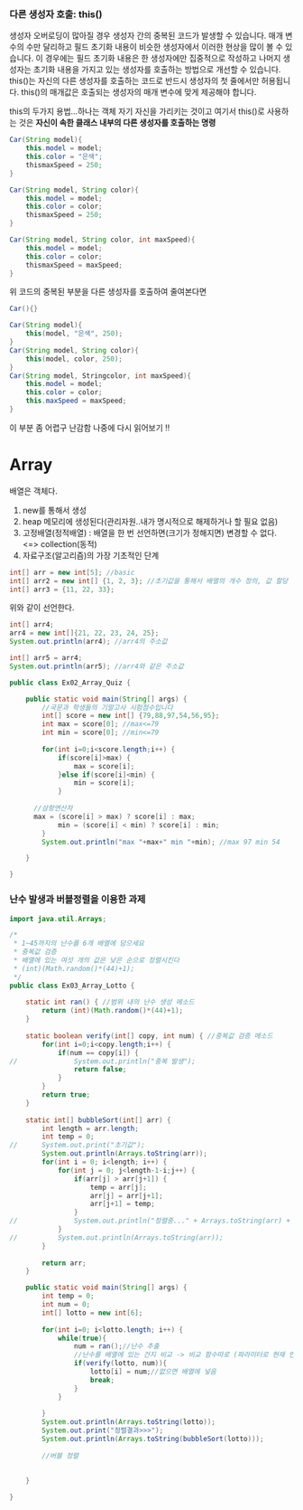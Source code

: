 ### 다른 생성자 호출: this()
생성자 오버로딩이 많아질 경우 생성자 간의 중복된 코드가 발생할 수 있습니다. 매개 변수의 수만 달리하고 필드 초기화 내용이 비슷한 생성자에서 이러한 현상을 많이 볼 수 있습니다.
이 경우에는 필드 초기화 내용은 한 생성자에만 집중적으로 작성하고 나머지 생성자는 초기화 내용을 가지고 있는 생성자를 호출하는 방법으로 개선할 수 있습니다.
this()는 자신의 다른 생성자를 호출하는 코드로 반드시 생성자의 첫 줄에서만 허용됩니다. this()의 매개값은 호출되는 생성자의 매개 변수에 맞게 제공해야 합니다.

this의 두가지 용법...하나는 객체 자기 자신을 가리키는 것이고 여기서 this()로 사용하는 것은
**자신이 속한 클래스 내부의 다른 생성자를 호출하는 명령**

```java
Car(String model){
    this.model = model;
    this.color = "은색";
    thismaxSpeed = 250;
}

Car(String model, String color){
    this.model = model;
    this.color = color;
    thismaxSpeed = 250;
}

Car(String model, String color, int maxSpeed){
    this.model = model;
    this.color = color;
    thismaxSpeed = maxSpeed;
}
```
위 코드의 중복된 부분을 다른 생성자를 호출하여 줄여본다면

```java
Car(){}

Car(String model){
    this(model, "은색", 250);
}
Car(String model, String color){
    this(model, color, 250);
}
Car(String model, Stringcolor, int maxSpeed){
    this.model = model;
    this.color = color;
    this.maxSpeed = maxSpeed;
}
```
이 부분 좀 어렵구 난감함 나중에 다시 읽어보기 !!




# Array
배열은 객체다.
1. new를 통해서 생성
2. heap 메모리에 생성된다(관리자원..내가 명시적으로 해제하거나 할 필요 없음)
3. 고정배열(정적배열) : 배열을 한 번 선언하면(크기가 정해지면) 변경할 수 없다. <=> collection(동적)
4. 자료구조(알고리즘)의 가장 기초적인 단계

```java
int[] arr = new int[5]; //basic
int[] arr2 = new int[] {1, 2, 3}; //초기값을 통해서 배열의 개수 정의, 값 할당
int[] arr3 = {11, 22, 33};
```
위와 같이 선언한다.


```java
int[] arr4;
arr4 = new int[]{21, 22, 23, 24, 25};
System.out.println(arr4); //arr4의 주소값

int[] arr5 = arr4;
System.out.println(arr5); //arr4와 같은 주소값
```

```java
public class Ex02_Array_Quiz {

	public static void main(String[] args) {
		//국문과 학생들의 기말고사 시험점수입니다
		int[] score = new int[] {79,88,97,54,56,95};
		int max = score[0]; //max<=79
		int min = score[0]; //min<=79
		
		for(int i=0;i<score.length;i++) {
			if(score[i]>max) {
				max = score[i];
			}else if(score[i]<min) {
				min = score[i];
			}
      
      //삼항연산자
      max = (score[i] > max) ? score[i] : max;
			min = (score[i] < min) ? score[i] : min;
		}
		System.out.println("max "+max+" min "+min); //max 97 min 54

	}

}
```

### 난수 발생과 버블정렬을 이용한 과제
```java
import java.util.Arrays;

/*
 * 1~45까지의 난수를 6개 배열에 담으세요
 * 중복값 검증
 * 배열에 있는 여섯 개의 값은 낮은 순으로 정렬시킨다
 * (int)(Math.random()*(44)+1);
 */
public class Ex03_Array_Lotto {
	
	static int ran() { //범위 내의 난수 생성 메소드
		return (int)(Math.random()*(44)+1);
	}
	
	static boolean verify(int[] copy, int num) { //중복값 검증 메소드
		for(int i=0;i<copy.length;i++) {
			if(num == copy[i]) {
//				System.out.println("중복 발생");
				return false;
			}
		}
		return true;
	}
	
	static int[] bubbleSort(int[] arr) {
		int length = arr.length;
		int temp = 0;
//		System.out.print("초기값");
		System.out.println(Arrays.toString(arr));
		for(int i = 0; i<length; i++) {
			for(int j = 0; j<length-1-i;j++) {
				if(arr[j] > arr[j+1]) {
					temp = arr[j];
					arr[j] = arr[j+1];
					arr[j+1] = temp;
				}
//				System.out.println("정렬중..." + Arrays.toString(arr) + " ["+j+"]");
			}
//			System.out.println(Arrays.toString(arr));
		}
		
		return arr;
	}

	public static void main(String[] args) {
		int temp = 0;
		int num = 0;
		int[] lotto = new int[6];
		
		for(int i=0; i<lotto.length; i++) {
			while(true){
				num = ran();//난수 추출
				//난수를 배열에 있는 건지 비교 -> 비교 함수따로 (파라미터로 현재 인덱스, 값)
				if(verify(lotto, num)){
					lotto[i] = num;//없으면 배열에 넣음
					break;
				}
			}
			
		}
		System.out.println(Arrays.toString(lotto));
		System.out.print("정렬결과>>>");
		System.out.println(Arrays.toString(bubbleSort(lotto)));
		
		//버블 정렬
		
		
	}

}
```
